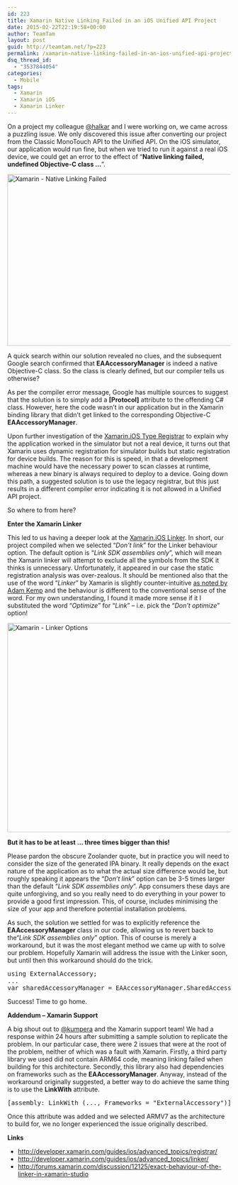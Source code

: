 ```yaml
---
id: 223
title: Xamarin Native Linking Failed in an iOS Unified API Project
date: 2015-02-22T22:19:58+00:00
author: TeamTam
layout: post
guid: http://teamtam.net/?p=223
permalink: /xamarin-native-linking-failed-in-an-ios-unified-api-project/
dsq_thread_id:
  - "3537844054"
categories:
  - Mobile
tags:
  - Xamarin
  - Xamarin iOS
  - Xamarin Linker
---
```

On a project my colleague <a href="https://twitter.com/halkar" target="_blank">@halkar</a>&nbsp;and I were working on, we came across a puzzling issue. We only discovered this issue after converting our project from the Classic MonoTouch API to the Unified API. On the iOS simulator, our application would run fine, but when we tried to run it against a real iOS device, we could get an error to the effect of “**Native linking failed, undefined Objective-C class …**”.

[<img class="alignnone wp-image-241 size-large" src="http://teamtam.net/wp-content/uploads/2015/02/NativeLinkingFailed-1024x396.png" alt="Xamarin - Native Linking Failed" width="1000" height="387" srcset="http://teamtam.net/wp-content/uploads/2015/02/NativeLinkingFailed-1024x396.png 1024w, http://teamtam.net/wp-content/uploads/2015/02/NativeLinkingFailed-300x116.png 300w, http://teamtam.net/wp-content/uploads/2015/02/NativeLinkingFailed-1000x386.png 1000w, http://teamtam.net/wp-content/uploads/2015/02/NativeLinkingFailed.png 1343w" sizes="(max-width: 1000px) 100vw, 1000px" />](http://teamtam.net/wp-content/uploads/2015/02/NativeLinkingFailed.png)

A quick search within our solution revealed no clues, and the subsequent Google search confirmed that **EAAccessoryManager** is indeed a native Objective-C class. So the class is clearly defined, but our compiler tells us otherwise?

As per the compiler error message, Google has multiple sources to suggest that the solution is to simply add a **[Protocol]** attribute to the offending C# class. However,&nbsp;here the code wasn’t in our application but in the Xamarin binding library that didn’t get linked to the corresponding Objective-C **EAAccessoryManager**.

Upon further investigation of the <a href="http://developer.xamarin.com/guides/ios/advanced_topics/registrar/" target="_blank">Xamarin.iOS Type Registrar</a> to explain why the application worked in the simulator but not a real device, it turns out that Xamarin uses dynamic registration for simulator builds but static registration for device builds. The reason for this is speed, in that a development machine would have the necessary power to scan classes at runtime, whereas a new binary is always required to deploy to a device. Going down this path, a suggested solution is to use the legacy registrar, but this just results&nbsp;in a different compiler error indicating&nbsp;it&nbsp;is not allowed in a Unified API project.

So where to from here?

**Enter the Xamarin Linker**

This led to us having a deeper look at the <a href="http://developer.xamarin.com/guides/ios/advanced_topics/linker/" target="_blank">Xamarin.iOS Linker</a>. In short, our project compiled when we selected “_Don’t link_” for the Linker behaviour option. The default option is “_Link SDK assemblies only_”, which will mean the Xamarin linker will attempt to exclude all the symbols from the SDK it thinks is unnecessary. Unfortunately, it appeared in our case the&nbsp;static registration analysis was over-zealous. It should be mentioned also that the use of the word “_Linker_” by Xamarin is slightly counter-intuitive <a href="http://forums.xamarin.com/discussion/12125/exact-behaviour-of-the-linker-in-xamarin-studio" target="_blank">as noted by Adam Kemp</a> and the behaviour is different to the conventional sense of the word. For my own understanding, I found it made more sense if it I substituted the word “_Optimize_” for “_Link_” – i.e. pick the “_Don’t optimize_” option!

[<img class="alignnone wp-image-252 size-large" src="http://teamtam.net/wp-content/uploads/2015/02/LinkerOptions-1024x483.png" alt="Xamarin - Linker Options" width="1000" height="472" srcset="http://teamtam.net/wp-content/uploads/2015/02/LinkerOptions-1024x483.png 1024w, http://teamtam.net/wp-content/uploads/2015/02/LinkerOptions-300x142.png 300w, http://teamtam.net/wp-content/uploads/2015/02/LinkerOptions-1000x472.png 1000w" sizes="(max-width: 1000px) 100vw, 1000px" />](http://teamtam.net/wp-content/uploads/2015/02/LinkerOptions.png)

**But it has to be at least … three times bigger than this!**

Please pardon the obscure Zoolander quote, but in practice&nbsp;you will&nbsp;need to consider the size of the generated&nbsp;IPA binary. It really depends on the exact nature of the application as to what the actual size difference would be, but roughly speaking it appears the &#8220;_Don&#8217;t link_&#8221; option can be 3-5 times larger than the default “_Link SDK assemblies only_”. App consumers these days are quite unforgiving, and so&nbsp;you really need to do everything in your power to provide a good first impression. This, of course, includes minimising the size of your app and therefore potential installation problems.

As such, the solution we settled for was to explicitly reference the **EAAccessoryManager** class in our code, allowing us to revert back to the“_Link SDK assemblies only_” option. This of course is merely a workaround, but it was the most elegant method we came up with to solve our problem. Hopefully Xamarin will address&nbsp;the issue with the Linker soon, but until then this workaround should do the trick.

<pre class="wp-code-highlight prettyprint">using ExternalAccessory;
...
var sharedAccessoryManager = EAAccessoryManager.SharedAccessoryManager;</pre>

Success! Time to go home.

**Addendum &#8211; Xamarin Support**

A big shout out to <a href="https://twitter.com/kumpera" target="_blank">@kumpera</a> and the Xamarin support team! We had a response within 24 hours after submitting a sample solution to replicate the problem. In our particular case, there were 2 issues that were at the root of the problem, neither of which was a fault with Xamarin. Firstly, a third party library we used did not contain ARM64 code, meaning&nbsp;linking failed when building for this architecture. Secondly, this library also had dependencies on frameworks such as the **EAAccessoryManager**. Anyway, instead of the workaround originally suggested, a better way to do achieve the same thing is to use the **LinkWith** attribute.

<pre class="wp-code-highlight prettyprint">[assembly: LinkWith (..., Frameworks = "ExternalAccessory")]</pre>

Once this attribute was added and we selected ARMV7 as the architecture to build for, we no longer experienced the issue originally described.

**Links**

  * <a title="http://developer.xamarin.com/guides/ios/advanced_topics/registrar/" href="http://developer.xamarin.com/guides/ios/advanced_topics/registrar/" target="_blank">http://developer.xamarin.com/guides/ios/advanced_topics/registrar/ </a>
  * <a title="http://developer.xamarin.com/guides/ios/advanced_topics/linker/" href="http://developer.xamarin.com/guides/ios/advanced_topics/linker/" target="_blank">http://developer.xamarin.com/guides/ios/advanced_topics/linker/</a>
  * <a title="http://forums.xamarin.com/discussion/12125/exact-behaviour-of-the-linker-in-xamarin-studio" href="http://forums.xamarin.com/discussion/12125/exact-behaviour-of-the-linker-in-xamarin-studio" target="_blank">http://forums.xamarin.com/discussion/12125/exact-behaviour-of-the-linker-in-xamarin-studio</a>